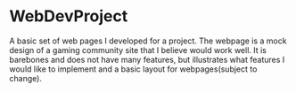 # WebDevProject
A basic set of web pages I developed for a project. The webpage is a mock design of a gaming community site that I believe would work well. It is barebones and does not have many features, but illustrates what features I would like to implement and a basic layout for webpages(subject to change). 
